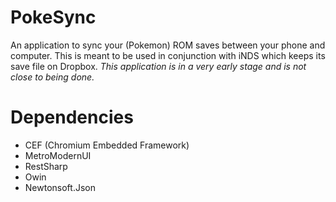# PokeSync
An application to sync your (Pokemon) ROM saves between your phone and computer. This is meant to be used in conjunction with iNDS which keeps its save file on Dropbox. *This application is in a very early stage and is not close to being done.*

# Dependencies
* CEF (Chromium Embedded Framework)
* MetroModernUI
* RestSharp
* Owin
* Newtonsoft.Json
